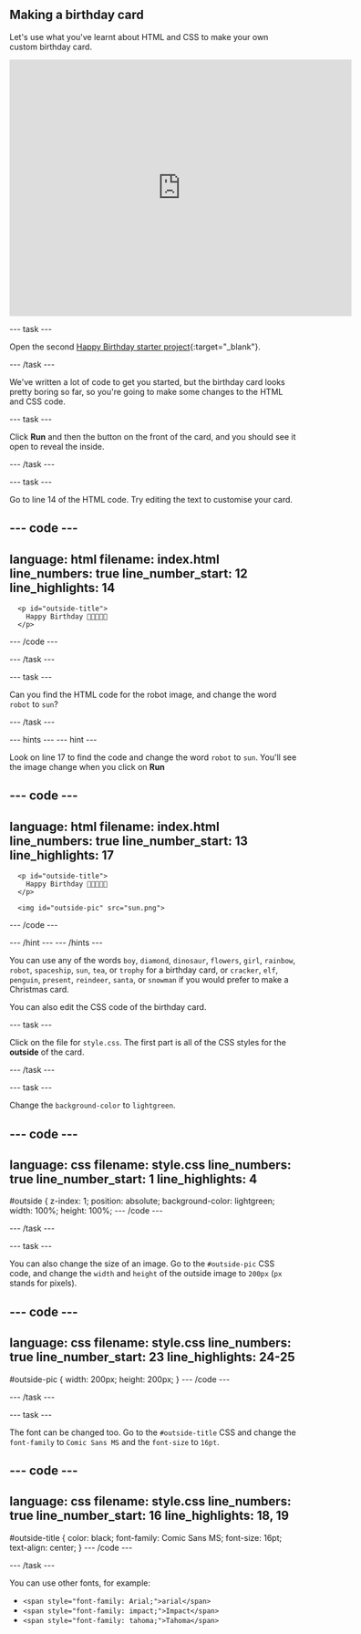 ## Making a birthday card

Let's use what you've learnt about HTML and CSS to make your own custom birthday card.

<iframe src="https://editor.raspberrypi.org/en/embed/viewer/happy-birthday-starter2" width="600" height="450" frameborder="0" marginwidth="0" marginheight="0" allowfullscreen> </iframe>

--- task ---

Open the second [Happy Birthday starter project](https://editor.raspberrypi.org/en/projects/happy-birthday-starter2){:target="_blank"}.

--- /task ---

We've written a lot of code to get you started, but the birthday card looks pretty boring so far, so you're going to make some changes to the HTML and CSS code.

--- task ---

Click **Run** and then the button on the front of the card, and you should see it open to reveal the inside.

--- /task ---

--- task ---

Go to line 14 of the HTML code. Try editing the text to customise your card.

--- code ---
---
language: html
filename: index.html
line_numbers: true
line_number_start: 12
line_highlights: 14
---
      <p id="outside-title">
        Happy Birthday 🎉🎂🎉🎁🎉
      </p>
--- /code ---

--- /task ---

--- task ---

Can you find the HTML code for the robot image, and change the word `robot` to `sun`?

--- /task ---


--- hints ---
--- hint ---

Look on line 17 to find the code and change the word `robot` to `sun`. You'll see the image change when you click on **Run**

--- code ---
---
language: html
filename: index.html
line_numbers: true
line_number_start: 13
line_highlights: 17
---
      <p id="outside-title">
        Happy Birthday 🎉🎂🎉🎁🎉
      </p>

      <img id="outside-pic" src="sun.png">
--- /code ---

--- /hint ---
--- /hints ---

You can use any of the words `boy`, `diamond`, `dinosaur`, `flowers`, `girl`, `rainbow`, `robot`, `spaceship`, `sun`, `tea`, or `trophy` for a birthday card, or `cracker`, `elf`, `penguin`, `present`, `reindeer`, `santa`, or `snowman` if you would prefer to make a Christmas card.

You can also edit the CSS code of the birthday card.

--- task ---

Click on the file for `style.css`. The first part is all of the CSS styles for the **outside** of the card.

--- /task ---


--- task ---

Change the `background-color` to `lightgreen`.

--- code ---
---
language: css
filename: style.css
line_numbers: true
line_number_start: 1
line_highlights: 4
---
#outside {
  z-index: 1;
  position: absolute;
  background-color: lightgreen;
  width: 100%;
  height: 100%;
--- /code ---

--- /task ---

--- task ---

You can also change the size of an image. Go to the `#outside-pic` CSS code, and change the `width` and `height` of the outside image to `200px` (`px` stands for pixels).

--- code ---
---
language: css
filename: style.css
line_numbers: true
line_number_start: 23
line_highlights: 24-25
---
#outside-pic {
  width: 200px;
  height: 200px;
}
--- /code ---

--- /task ---

--- task ---

The font can be changed too. Go to the `#outside-title` CSS and change the `font-family` to `Comic Sans MS` and the `font-size` to `16pt`.

--- code ---
---
language: css
filename: style.css
line_numbers: true
line_number_start: 16
line_highlights: 18, 19
---
#outside-title {
  color: black;
  font-family: Comic Sans MS;
  font-size: 16pt;
  text-align: center;
}
--- /code ---

--- /task ---

You can use other fonts, for example:
+ `<span style="font-family: Arial;">arial</span>`
+ `<span style="font-family: impact;">Impact</span>`
+ `<span style="font-family: tahoma;">Tahoma</span>`
